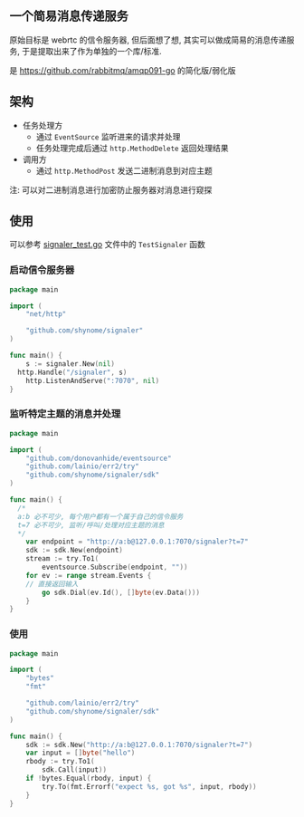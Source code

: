 ## 一个简易消息传递服务

原始目标是 webrtc 的信令服务器, 但后面想了想, 其实可以做成简易的消息传递服务,
于是提取出来了作为单独的一个库/标准.

是 <https://github.com/rabbitmq/amqp091-go> 的简化版/弱化版

## 架构

- 任务处理方
  - 通过 `EventSource` 监听进来的请求并处理
  - 任务处理完成后通过 `http.MethodDelete` 返回处理结果
- 调用方
  - 通过 `http.MethodPost` 发送二进制消息到对应主题

注: 可以对二进制消息进行加密防止服务器对消息进行窥探

## 使用

可以参考 [signaler_test.go](./signaler_test.go) 文件中的 `TestSignaler` 函数

### 启动信令服务器

```go
package main

import (
	"net/http"

	"github.com/shynome/signaler"
)

func main() {
	s := signaler.New(nil)
  http.Handle("/signaler", s)
	http.ListenAndServe(":7070", nil)
}
```

### 监听特定主题的消息并处理

```go
package main

import (
	"github.com/donovanhide/eventsource"
	"github.com/lainio/err2/try"
	"github.com/shynome/signaler/sdk"
)

func main() {
  /*
  a:b 必不可少, 每个用户都有一个属于自己的信令服务
  t=7 必不可少, 监听/呼叫/处理对应主题的消息
  */
	var endpoint = "http://a:b@127.0.0.1:7070/signaler?t=7"
	sdk := sdk.New(endpoint)
	stream := try.To1(
		eventsource.Subscribe(endpoint, ""))
	for ev := range stream.Events {
    // 直接返回输入
		go sdk.Dial(ev.Id(), []byte(ev.Data()))
	}
}
```

### 使用

```go
package main

import (
	"bytes"
	"fmt"

	"github.com/lainio/err2/try"
	"github.com/shynome/signaler/sdk"
)

func main() {
	sdk := sdk.New("http://a:b@127.0.0.1:7070/signaler?t=7")
	var input = []byte("hello")
	rbody := try.To1(
		sdk.Call(input))
	if !bytes.Equal(rbody, input) {
		try.To(fmt.Errorf("expect %s, got %s", input, rbody))
	}
}
```
